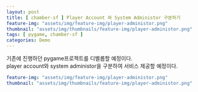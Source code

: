 ```yaml
---
layout: post
title: [ chamber-sf ] Player Account 와 System Administor 구분하기
feature-img: "assets/img/feature-img/player-administor.png"
thumbnail: "assets/img/thumbnails/feature-img/player-administor.png"
tags: [ pygame, chamber-sf ]
categories: Demo
---
```


기존에 진행하던 pygame프로젝트를 디벨롭할 예정이다. <br>
player account와 system administor을 구분하여 서비스 제공할 예정이다.

```yaml
feature-img: "assets/img/feature-img/player-administor.png"
thumbnail: "assets/img/thumbnails/feature-img/player-administor.png" 
```